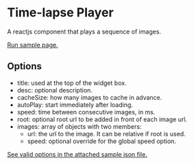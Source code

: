 # Time-lapse Player
A reactjs component that plays a sequence of images.

[Run sample page.](http://babaosoftware.com/apps/timelapse/timelapse.html)

## Options
  + title: used at the top of the widget box.
  + desc: optional description.
  + cacheSize: how many images to cache in advance.
  + autoPlay: start immediately after loading.
  + speed: time between consecutive images, in ms.
  + root: optional root url to be added in front of each image url.
  + images: array of objects with two members:
       + url: the url to the image. It can be relative if root is used.
       + speed: optional override for the global speed option.
       
[See valid options in the attached sample json file.](json/timelapse.json)
